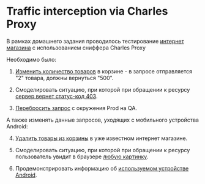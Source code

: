 # Traffic interception via Charles Proxy

В рамках домашнего задания проводилось тестирование <a href="https://github.com/osukhorukova/git">интернет магазина</a> с использованием сниффера  Charles Proxy

Необходимо было:

1) <a href="https://disk.yandex.ru/i/jv0oj5OaMnVDmA">Изменить количество товаров</a> в корзине - в запросе отправляется "2" товара, должны вернуться "500".

2) Смоделировать ситуацию, при которой при обращении к ресурсу <a href="https://disk.yandex.ru/i/MTxmKgOBFnpFGQ">сервер вернет статус-код 403</a>.

3) <a href="https://disk.yandex.ru/i/kSzwkSasqualig">Перебросить запрос</a> с окружения Prod на QA.

А также изменять данные запросов, уходящих с мобильного устройства Android:

4) <a href="https://disk.yandex.ru/i/L2pt7qIwS5b95Q">Удалить товары из корзины</a> в уже известном интернет магазине.

5) Смоделировать ситуацию, при которой при обращении к ресурсу пользователь увидит в браузере <a href="https://disk.yandex.ru/i/Guu3YnS0vWszPQ">любую картинку</a>.

6) Продемонстрировать информацию об <a href="https://disk.yandex.ru/i/boZ-zqmLIU4v4A">используемом устройстве Android</a>.
